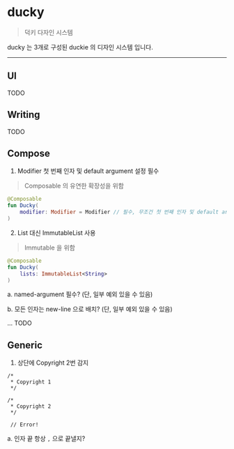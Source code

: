 # ducky

> 덕키 다자인 시스템

ducky 는 3개로 구성된 duckie 의 디자인 시스템 입니다.

---

## UI

TODO



## Writing

TODO



## Compose

1. Modifier 첫 번째 인자 및 default argument 설정 필수

> Composable 의 유연한 확장성을 위함

```kotlin
@Composable
fun Ducky(
    modifier: Modifier = Modifier // 필수, 무조건 첫 번째 인자 및 default argument 로 돼야 함
)
```

2. List 대신 ImmutableList 사용

> Immutable 을 위함

```kotlin
@Composable
fun Ducky(
    lists: ImmutableList<String>
)
```

a. named-argument 필수? (단, 일부 예외 있을 수 있음)

b. 모든 인자는 new-line 으로 배치? (단, 일부 예외 있을 수 있음)

... TODO



## Generic

1. 상단에 Copyright 2번 감지

```
/*
 * Copyright 1
 */

/*
 * Copyright 2
 */
 
 // Error!
```

a. 인자 끝 항상 `,` 으로 끝낼지?
